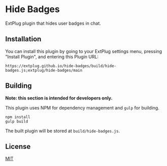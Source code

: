 Hide Badges
===========

ExtPlug plugin that hides user badges in chat.

## Installation

You can install this plugin by going to your ExtPlug settings menu, pressing
"Install Plugin", and entering this Plugin URL:

```
https://extplug.github.io/hide-badges/build/hide-badges.js;extplug/hide-badges/main
```

## Building

**Note: this section is intended for developers only.**

This plugin uses NPM for dependency management and `gulp` for building.

```
npm install
gulp build
```

The built plugin will be stored at `build/hide-badges.js`.

## License

[MIT](./LICENSE)

